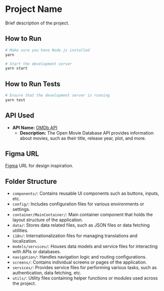 # Project Name

Brief description of the project.

## How to Run

```bash
# Make sure you have Node.js installed
yarn 

# Start the development server
yarn start
```

## How to Run Tests

```bash
# Ensure that the development server is running
yarn test
```

## API Used

- **API Name:** [OMDb API](http://www.omdbapi.com)
  - **Description:** The Open Movie Database API provides information about movies, such as their title, release year, plot, and more.

## Figma URL

[Figma](https://www.figma.com/community/file/1097418400472836927/movie-mobile-app-for-virtual-reality-app-ui?searchSessionId=lx09d32u-8wg9o9uidf) URL for design inspiration.

## Folder Structure

- `components/`: Contains reusable UI components such as buttons, inputs, etc.
- `config/`: Includes configuration files for various environments or settings.
- `container/MainContainer/`: Main container component that holds the layout structure of the application.
- `data/`: Stores data related files, such as JSON files or data fetching utilities.
- `i18n/`: Internationalization files for managing translations and localization.
- `models/services/`: Houses data models and service files for interacting with APIs or databases.
- `navigation/`: Handles navigation logic and routing configurations.
- `screens/`: Contains individual screens or pages of the application.
- `services/`: Provides service files for performing various tasks, such as authentication, data fetching, etc.
- `utils/`: Utility files containing helper functions or modules used across the project.

